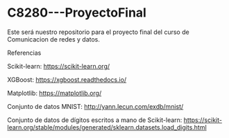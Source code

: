 # C8280---ProyectoFinal
Este será nuestro repositorio para el proyecto final del curso de Comunicacion de redes y datos.  

Referencias

Scikit-learn: https://scikit-learn.org/

XGBoost: https://xgboost.readthedocs.io/

Matplotlib: https://matplotlib.org/

Conjunto de datos MNIST: http://yann.lecun.com/exdb/mnist/

Conjunto de datos de dígitos escritos a mano de Scikit-learn: https://scikit-learn.org/stable/modules/generated/sklearn.datasets.load_digits.html
